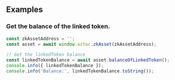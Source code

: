 ## Examples

### Get the balance of the linked token.

```js
const zkAssetAddress = '';
const asset = await window.aztec.zkAsset(zkAssetAddress);

// Get the linkedToken balance
const linkedTokenBalance = await asset.balanceOfLinkedToken();
console.info({ linkedTokenBalance });
console.info('Balance:', linkedTokenBalance.toString());
```
